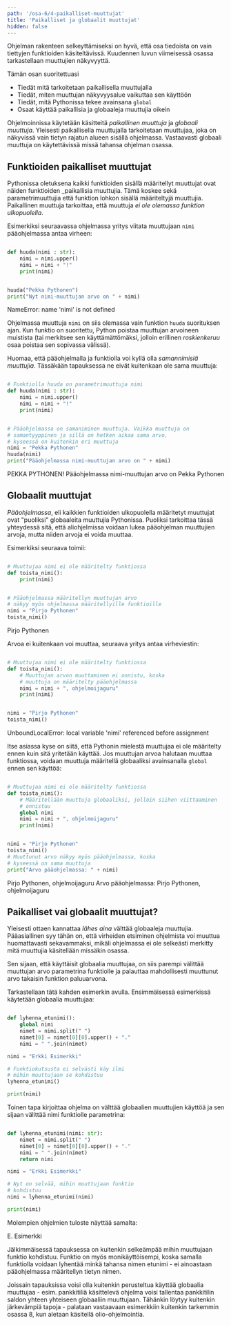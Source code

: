 ```yaml
---
path: '/osa-6/4-paikalliset-muuttujat'
title: 'Paikalliset ja globaalit muuttujat'
hidden: false
---
```


<text-box variant='learningObjectives' name='Oppimistavoitteet'>

Ohjelman rakenteen selkeyttämiseksi on hyvä, että osa tiedoista on vain tiettyjen funktioiden käsiteltävissä. Kuudennen luvun viimeisessä osassa tarkastellaan muuttujien näkyvyyttä.

Tämän osan suoritettuasi

- Tiedät mitä tarkoitetaan paikallisella muuttujalla
- Tiedät, miten muuttujan näkyvyysalue vaikuttaa sen käyttöön
- Tiedät, mitä Pythonissa tekee avainsana `global`
- Osaat käyttää paikallisia ja globaaleja muuttujia oikein

</text-box>

Ohjelmoinnissa käytetään käsitteitä _paikallinen muuttuja_ ja _globaali muuttuja_. Yleisesti paikallisella muuttujalla tarkoitetaan muuttujaa, joka on näkyvissä vain tietyn rajatun alueen sisällä ohjelmassa. Vastaavasti globaali muuttuja on käytettävissä missä tahansa ohjelman osassa.

## Funktioiden paikalliset muuttujat

Pythonissa oletuksena kaikki funktioiden sisällä määritellyt muuttujat ovat näiden funktioiden _paikallisia muuttujia. Tämä koskee sekä parametrimuuttujia että funktion lohkon sisällä määriteltyjä muuttujia. Paikallinen muuttuja tarkoittaa, että muuttuja _ei ole olemassa funktion ulkopuolella_.

Esimerkiksi seuraavassa ohjelmassa yritys viitata muuttujaan `nimi` pääohjelmassa antaa virheen:

```python

def huuda(nimi : str):
    nimi = nimi.upper()
    nimi = nimi + "!"
    print(nimi)


huuda("Pekka Pythonen")
print("Nyt nimi-muuttujan arvo on " + nimi)

```

<sample-output>

NameError: name 'nimi' is not defined

</sample-output>

Ohjelmassa muuttuja `nimi` on siis olemassa vain funktion `huuda` suorituksen ajan. Kun funktio on suoritettu, Python poistaa muuttujan arvoineen muistista (tai merkitsee sen käyttämättömäksi, jolloin erillinen _roskienkeruu_ osaa poistaa sen sopivassa välissä).

Huomaa, että pääohjelmalla ja funktiolla voi kyllä olla _samannimisiä muuttujia_. Tässäkään tapauksessa ne eivät kuitenkaan ole sama muuttuja:

```python

# Funktiolla huuda on parametrimuuttuja nimi
def huuda(nimi : str):
    nimi = nimi.upper()
    nimi = nimi + "!"
    print(nimi)


# Pääohjelmassa on samaniminen muuttuja. Vaikka muuttuja on
# samantyyppinen ja sillä on hetken aikaa sama arvo,
# kyseessä on kuitenkin eri muuttuja
nimi = "Pekka Pythonen"
huuda(nimi)
print("Pääohjelmassa nimi-muuttujan arvo on " + nimi)

```

<sample-output>

PEKKA PYTHONEN!
Pääohjelmassa nimi-muuttujan arvo on Pekka Pythonen

</sample-output>

## Globaalit muuttujat

_Pääohjelmassa_, eli kaikkien funktioiden ulkopuolella määritetyt muuttujat ovat "puoliksi" globaaleita muuttujia Pythonissa. Puoliksi tarkoittaa tässä yhteydessä sitä, että aliohjelmissa voidaan lukea pääohjelman muuttujien arvoja, mutta niiden arvoja ei voida muuttaa.

Esimerkiksi seuraava toimii:

```python

# Muuttujaa nimi ei ole määritelty funktiossa
def toista_nimi():
    print(nimi)


# Pääohjelmassa määritellyn muuttujan arvo
# näkyy myös ohjelmassa määritellyille funktioille
nimi = "Pirjo Pythonen"
toista_nimi()

```

<sample-output>

Pirjo Pythonen

</sample-output>


Arvoa ei kuitenkaan voi muuttaa, seuraava yritys antaa virheviestin:

```python

# Muuttujaa nimi ei ole määritelty funktiossa
def toista_nimi():
    # Muuttujan arvon muuttaminen ei onnistu, koska
    # muuttuja on määritelty pääohjelmassa
    nimi = nimi + ", ohjelmoijaguru"
    print(nimi)


nimi = "Pirjo Pythonen"
toista_nimi()

```

<sample-output>

UnboundLocalError: local variable 'nimi' referenced before assignment

</sample-output>

Itse asiassa kyse on siitä, että Pythonin mielestä muuttujaa ei ole määritelty ennen kuin sitä yritetään käyttää. Jos muuttujan arvoa halutaan muuttaa funktiossa, voidaan muuttuja määritellä globaaliksi avainsanalla `global` ennen sen käyttöä:

```python

# Muuttujaa nimi ei ole määritelty funktiossa
def toista_nimi():
    # Määritellään muuttuja globaaliksi, jolloin siihen viittaaminen
    # onnistuu
    global nimi
    nimi = nimi + ", ohjelmoijaguru"
    print(nimi)


nimi = "Pirjo Pythonen"
toista_nimi()
# Muuttunut arvo näkyy myös pääohjelmassa, koska
# kyseessä on sama muuttuja
print("Arvo pääohjelmassa: " + nimi)

```

<sample-output>

Pirjo Pythonen, ohjelmoijaguru
Arvo pääohjelmassa: Pirjo Pythonen, ohjelmoijaguru

</sample-output>

## Paikalliset vai globaalit muuttujat?

Yleisesti ottaen kannattaa _lähes aina_ välttää globaaleja muuttujia. Pääasiallinen syy tähän on, että virheiden etsiminen ohjelmista voi muuttua huomattavasti sekavammaksi, mikäli ohjelmassa ei ole selkeästi merkitty mitä muuttujia käsitellään missäkin osassa.

Sen sijaan, että käyttäisit globaalia muuttujaa, on siis parempi välittää muuttujan arvo parametrina funktiolle ja palauttaa mahdollisesti muuttunut arvo takaisin funktion paluuarvona.

Tarkastellaan tätä kahden esimerkin avulla. Ensimmäisessä esimerkissä käytetään globaalia muuttujaa:

```python

def lyhenna_etunimi():
    global nimi
    nimet = nimi.split(" ")
    nimet[0] = nimet[0][0].upper() + "."
    nimi = " ".join(nimet)

nimi = "Erkki Esimerkki"

# Funktiokutsusta ei selvästi käy ilmi
# mihin muuttujaan se kohdistuu
lyhenna_etunimi()

print(nimi)

```

Toinen tapa kirjoittaa ohjelma on välttää globaalien muuttujien käyttöä ja sen sijaan välittää nimi funktiolle parametrina:

```python

def lyhenna_etunimi(nimi: str):
    nimet = nimi.split(" ")
    nimet[0] = nimet[0][0].upper() + "."
    nimi = " ".join(nimet)
    return nimi

nimi = "Erkki Esimerkki"

# Nyt on selvää, mihin muuttujaan funktio
# kohdistuu
nimi = lyhenna_etunimi(nimi)

print(nimi)

```

Molempien ohjelmien tuloste näyttää samalta:

<sample-output>

E. Esimerkki

</sample-output>

Jälkimmäisessä tapauksessa on kuitenkin selkeämpää mihin muuttujaan funktio kohdistuu. Funktio on myös monikäyttöisempi, koska samalla funktiolla voidaan lyhentää minkä tahansa nimen etunimi - ei ainoastaan pääohjelmassa määritellyn tietyn nimen.

Joissain tapauksissa voisi olla kuitenkin perusteltua käyttää globaalia muuttujaa - esim. pankkitiliä käsittelevä ohjelma voisi tallentaa pankkitilin saldon yhteen yhteiseen globaaliin muuttujaan. Tähänkin löytyy kuitenkin järkevämpiä tapoja - palataan vastaavaan esimerkkiin kuitenkin tarkemmin osassa 8, kun aletaan käsitellä olio-ohjelmointia.
